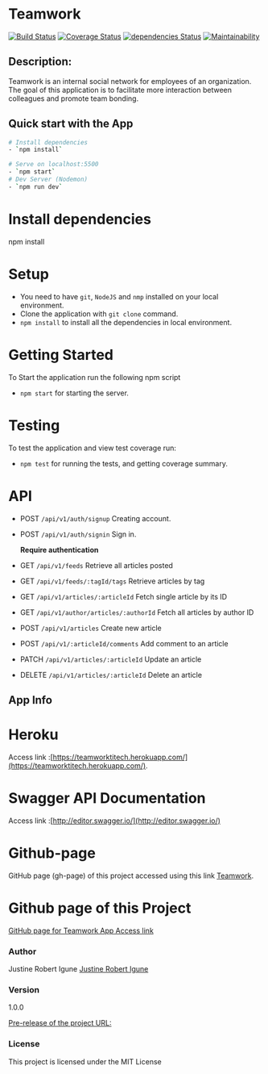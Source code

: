 # Teamwork
[![Build Status](https://travis-ci.com/JustineRobert/Teamwork.svg?branch=master)](https://travis-ci.com/JustineRobert/Teamwork)
[![Coverage Status](https://coveralls.io/repos/github/JustineRobert/Teamwork/badge.svg?branch=master)](https://coveralls.io/github/JustineRobert/Teamwork?branch=master)
[![dependencies Status](https://david-dm.org/Flexberry/javascript-project-template/status.svg)](https://david-dm.org/Flexberry/javascript-project-template)
[![Maintainability](https://api.codeclimate.com/v1/badges/3e24f5c76db0e112494f/maintainability)](https://codeclimate.com/github/JustineRobert/Teamwork/maintainability)

## Description:

Teamwork is an internal social network for employees of an organization. The goal of this application is to facilitate more interaction between colleagues and promote team bonding.

## Quick start with the App

``` bash
# Install dependencies
- `npm install`

# Serve on localhost:5500
- `npm start`
# Dev Server (Nodemon)
- `npm run dev`
```

# Install dependencies
npm install
# Setup
- You need to have `git`, `NodeJS` and `nmp` installed on your local environment.
- Clone the application with `git clone` command.
- `npm install` to install all the dependencies in local environment.

# Getting Started
To Start the application run the following npm script
* `npm start` for starting the server.

# Testing
To test the application and view test coverage run:
* `npm test` for running the tests, and getting coverage summary.

# API
* POST `/api/v1/auth/signup` Creating account.
* POST `/api/v1/auth/signin` Sign in.

  **Require authentication**
  
* GET `/api/v1/feeds` Retrieve all articles posted
* GET `/api/v1/feeds/:tagId/tags` Retrieve articles by tag
* GET `/api/v1/articles/:articleId` Fetch single article by its ID
* GET `/api/v1/author/articles/:authorId` Fetch all articles by author ID
* POST `/api/v1/articles` Create new article
* POST `/api/v1/:articleId/comments` Add comment to an article
* PATCH `/api/v1/articles/:articleId` Update an article
* DELETE `/api/v1/articles/:articleId` Delete an article

## App Info
# Heroku 
Access link :[https://teamworktitech.herokuapp.com/](https://teamworktitech.herokuapp.com/).

# Swagger API Documentation
Access link :[http://editor.swagger.io/](http://editor.swagger.io/)

# Github-page
GitHub page (gh-page) of this project accessed using this link [Teamwork](https://JustineRobert.github.io/Teamwork/UI).


# Github page of this Project

[GitHub page for Teamwork App Access link ](https://github.com/JustineRobert/Teamwork)

### Author
Justine Robert Igune
[Justine Robert Igune](https://github.com/JustineRobert/)

### Version
1.0.0

[Pre-release of the project URL:](https://github.com/JustineRobert/Teamwork/releases/tag/v1)


### License

This project is licensed under the MIT License
